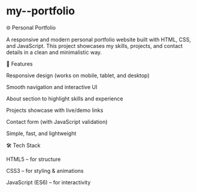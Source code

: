 # my--portfolio

🌐 Personal Portfolio

A responsive and modern personal portfolio website built with HTML, CSS, and JavaScript. This project showcases my skills, projects, and contact details in a clean and minimalistic way.

🚀 Features

Responsive design (works on mobile, tablet, and desktop)

Smooth navigation and interactive UI

About section to highlight skills and experience

Projects showcase with live/demo links

Contact form (with JavaScript validation)

Simple, fast, and lightweight

🛠️ Tech Stack

HTML5 – for structure

CSS3 – for styling & animations

JavaScript (ES6) – for interactivity
